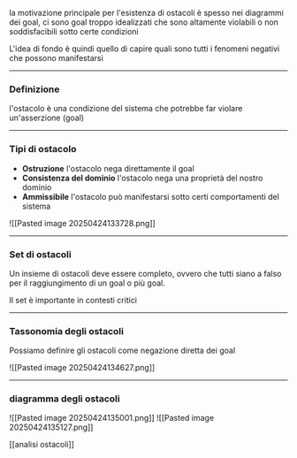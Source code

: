 la motivazione principale per l'esistenza di ostacoli è spesso nei diagrammi dei goal, ci sono goal troppo idealizzati che sono altamente violabili o non soddisfacibili sotto certe condizioni

L'idea di fondo è quindi quello di capire quali sono tutti i fenomeni negativi che possono manifestarsi


---
### Definizione

l'ostacolo è una condizione del sistema che potrebbe far violare un'asserzione (goal)


---
### Tipi di ostacolo

- __Ostruzione__
	l'ostacolo nega direttamente il goal
- __Consistenza del dominio__
	l'ostacolo nega una proprietà del nostro dominio
- __Ammissibile__
	l'ostacolo può manifestarsi sotto certi comportamenti del sistema

![[Pasted image 20250424133728.png]]

---
### Set di ostacoli

Un insieme di ostacoli deve essere completo, ovvero che tutti siano a falso per il raggiungimento di un goal o più goal.

Il set è importante in contesti critici

---
### Tassonomia degli ostacoli

Possiamo definire gli ostacoli come negazione diretta dei goal

![[Pasted image 20250424134627.png]]

---
### diagramma degli ostacoli

![[Pasted image 20250424135001.png]]
![[Pasted image 20250424135127.png]]


[[analisi ostacoli]]

